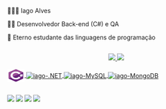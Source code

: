 🙋🏽‍♂️ Iago Alves

👩‍💻 Desenvolvedor Back-end (C#) e QA 

📃 Eterno estudante das linguagens de programação 
##

<div align="center">
  <a href="https://github.com/rafaballerini">
  <img height="180em" src="https://github-readme-stats.vercel.app/api?username=iagoalves10&show_icons=true&theme=white&include_all_commits=true&count_private=true"/>
  <img height="180em" src="https://github-readme-stats.vercel.app/api/top-langs/?username=iagoalves10&layout=compact&langs_count=7&theme=white"/>
</div>

<div style="display: inline_block"><br>
  <img align="center" alt="iago-Csharp" height="30" width="40" src="https://raw.githubusercontent.com/devicons/devicon/master/icons/csharp/csharp-original.svg">
  <img align="center" alt="iago-.NET" height="30" width="40" src="https://img.shields.io/badge/.NET-5C2D91?style=for-the-badge&logo=.net&logoColor=white.svg">
  <img align="center" alt="iago-MySQL" height="30" width="40" src="https://img.shields.io/badge/MySQL-00000F?style=for-the-badge&logo=mysql&logoColor=white.svg">
  <img align="center" alt="iago-MongoDB" height="30" width="40" src="https://img.shields.io/badge/MongoDB-4EA94B?style=for-the-badge&logo=mongodb&logoColor=white.svg">
</div>
 
  ##
 
<div> 

  <a href="https://instagram.com/iagoalves09" target="_blank"><img src="https://img.shields.io/badge/-Instagram-%23E4405F?style=for-the-badge&logo=instagram&logoColor=white" target="_blank"></a>
 <a href="https://discord.gg/iagoalves" target="_blank"><img src="https://img.shields.io/badge/Discord-7289DA?style=for-the-badge&logo=discord&logoColor=white" target="_blank"></a> 
  <a href = "mailto:iago20700@gmail.com"><img src="https://img.shields.io/badge/-Gmail-%23333?style=for-the-badge&logo=gmail&logoColor=white" target="_blank"></a>
  <a href="https://www.linkedin.com/in/iago-alves-629a45199" target="_blank"><img src="https://img.shields.io/badge/-LinkedIn-%230077B5?style=for-the-badge&logo=linkedin&logoColor=white" target="_blank"></a> 

    

